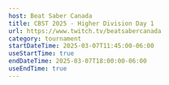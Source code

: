 ```yaml
---
host: Beat Saber Canada
title: CBST 2025 - Higher Division Day 1
url: https://www.twitch.tv/beatsabercanada
category: tournament
startDateTime: 2025-03-07T11:45:00-06:00
useStartTime: true
endDateTime: 2025-03-07T18:00:00-06:00
useEndTime: true
---
```

